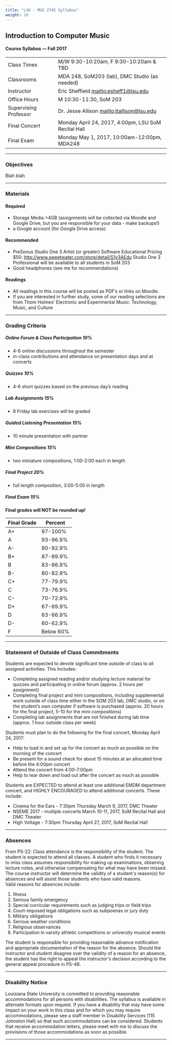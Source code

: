 ```yaml
---
title: "LSU - MUS 2745 Syllabus"
weight: 10
---
```


<!-- # LSU — MUS 2745 change-->


## Introduction to Computer Music

#### Course Syllabus — Fall 2017

|                       |                                                     |
| --------------------- | --------------------------------------------------- |
| Class Times           | M/W 9:30-10:20am, F 9:30-10:20am & TBD              |
| Classrooms            | MDA 248, SoM203 (lab), DMC Studio (as needed)       |
| Instructor            | Eric Sheffield <mailto:esheff1@lsu.edu>             |
| Office Hours          | M 10:30-11:30, SoM 203                              |
| Supervising Professor | Dr. Jesse Allison <mailto:jtallison@lsu.edu>        |
| Final Concert         | Monday April 24, 2017, 4:00pm, LSU SoM Recital Hall |
| Final Exam            | Monday May 1, 2017, 10:00am-12:00pm, MDA248         |

---

### Objectives

Blah blah

---

### Materials

#### Required

* Storage Media >4GB (assignments will be collected via Moodle and Google Drive, but you are responsible for your data - make backups!)
* a Google account (for Google Drive access)

#### Recommended

* PreSonus Studio One 3 Artist (or greater) Software Educational Pricing $50: http://www.sweetwater.com/store/detail/S1v3AEdu
  Studio One 3 Professional will be available to all students in SoM 203
* Good headphones (see me for recommendations)

#### Readings

* All readings in this course will be posted as PDF’s or links on Moodle.
* If you are interested in further study, some of our reading selections are from Thom Holmes’ Electronic and Experimental Music: Technology, Music, and Culture

---

### Grading Criteria

##### Online Forum & Class Participation 10%

* 4-6 online discussions throughout the semester
* in-class contributions and attendance on presentation days and at concerts

##### Quizzes 10%

* 4-6 short quizzes based on the previous day’s reading

##### Lab Assignments 15%

* 8 Friday lab exercises will be graded

##### Guided Listening Presentation 15%

* 10 minute presentation with partner

##### Mini Compositions 15%

* two miniature compositions, 1:00-2:00 each in length

##### Final Project 20%

* full length composition, 3:00-5:00 in length

##### Final Exam 15%

**Final grades will NOT be rounded up!**

| Final Grade | Percent   |
| ----------- | --------- |
| A+          | 97-100%   |
| A           | 93-96.9%  |
| A-          | 90-92.9%  |
| B+          | 87-89.9%  |
| B           | 83-86.9%  |
| B-          | 80-82.9%  |
| C+          | 77-79.9%  |
| C           | 73-76.9%  |
| C-          | 70-72.9%  |
| D+          | 67-69.9%  |
| D           | 63-66.9%  |
| D-          | 60-62.9%  |
| F           | Below 60% |

---

### Statement of Outside of Class Commitments

Students are expected to devote significant time outside of class to all assigned activities. This Includes:

* Completing assigned reading and/or studying lecture material for quizzes and participating in online forum (approx. 2 hours per assignment)
* Completing final project and mini compositions, including supplemental work outside of class time either in the SOM 203 lab, DMC studio, or on the student’s own computer if software is purchased (approx. 20 hours for the final project, 5-10 for the mini compositions)
* Completing lab assignments that are not finished during lab time (approx. 1 hour outside class per week)

Students must plan to do the following for the final concert, Monday April 24, 2017:

* Help to load in and set up for the concert as much as possible on the morning of the concert
* Be present for a sound check for about 15 minutes at an allocated time before the 4:00pm concert
* Attend the concert from 4:00-7:00pm
* Help to tear down and load out after the concert as much as possible

Students are EXPECTED to attend at least one additional EMDM department concert, and HIGHLY ENCOURAGED to attend additional concerts. These include:

* Cinema for the Ears - 7:30pm Thursday March 9, 2017, DMC Theater
* NSEME 2017 - multiple concerts March 10-11, 2017, SoM Recital Hall and DMC Theater
* High Voltage - 7:30pm Thursday April 27, 2017, SoM Recital Hall

---

### Absences

From PS-22:
Class attendance is the responsibility of the student. The student is expected to attend all classes. A student who finds it necessary to miss class assumes responsibility for making up examinations, obtaining lecture notes, and otherwise compensating for what may have been missed. The course instructor will determine the validity of a student's reason(s) for absences and will assist those students who have valid reasons.  
Valid reasons for absences include:

1.  Illness
2.  Serious family emergency
3.  Special curricular requirements such as judging trips or field trips
4.  Court-imposed legal obligations such as subpoenas or jury duty
5.  Military obligations
6.  Serious weather conditions
7.  Religious observances
8.  Participation in varsity athletic competitions or university musical events

The student is responsible for providing reasonable advance notification and appropriate documentation of the reason for the absence. Should the instructor and student disagree over the validity of a reason for an absence, the student has the right to appeal the instructor's decision according to the general appeal procedure in PS-48.

---

### Disability Notice

Louisiana State University is committed to providing reasonable accommodations for all persons with disabilities. The syllabus is available in alternate formats upon request. If you have a disability that may have some impact on your work in this class and for which you may require accommodations, please see a staff member in Disability Services (115 Johnston Hall) so that such accommodations can be considered. Students that receive accommodation letters, please meet with me to discuss the provisions of those accommodations as soon as possible.

---
